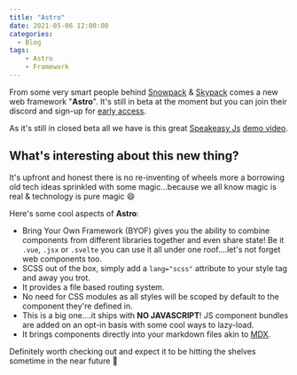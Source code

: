 ```yaml
---
title: "Astro"
date: 2021-05-06 12:00:00
categories:
  - Blog
tags: 
    - Astro
    - Framework
---
```


From some very smart people behind [Snowpack](https://www.snowpack.dev/) & [Skypack](https://www.skypack.dev/) comes a new web framework "**Astro**". It's still in beta at the moment but you can join their discord and sign-up for [early access](https://astro.build/).

As it's still in closed beta all we have is this great [Speakeasy Js](https://speakeasyjs.com/) [demo video](https://www.youtube.com/watch?v=mgkwZqVkrwo).

## What's interesting about this new thing?

It's upfront and honest there is no re-inventing of wheels more a borrowing old tech ideas sprinkled with some magic...because we all know magic is real & technology is pure magic :smile:

Here's some cool aspects of **Astro**:

- Bring Your Own Framework (BYOF) gives you the ability to combine components from different libraries together and even share state! Be it `.vue`, `.jsx` or `.svelte` you can use it all under one roof....let's not forget web components too.
- SCSS out of the box, simply add a `lang="scss"` attribute to your style tag and away you trot.
- It provides a file based routing system.
- No need for CSS modules as all styles will be scoped by default to the component they're defined in.
- This is a big one....it ships with **NO JAVASCRIPT**! JS component bundles are added on an opt-in basis with some cool ways to lazy-load.
- It brings components directly into your markdown files akin to [MDX](https://mdxjs.com/).

Definitely worth checking out and expect it to be hitting the shelves sometime in the near future :muscle: